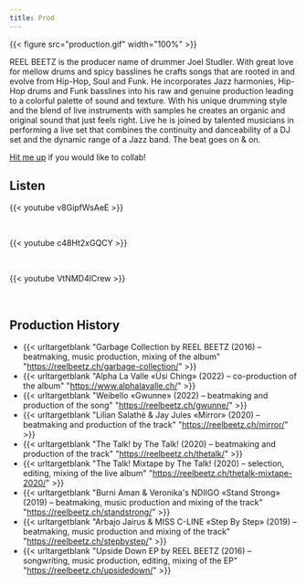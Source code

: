 ```yaml
---
title: Prod
---
```


{{< figure src="production.gif" width="100%" >}}

REEL BEETZ is the producer name of drummer Joel Studler. With great love for mellow drums and spicy basslines he crafts songs that are rooted in and evolve from Hip-Hop, Soul and Funk. He incorporates Jazz harmonies, Hip-Hop drums and Funk basslines into his raw and genuine production leading to a colorful palette of sound and texture. With his unique drumming style and the blend of live instruments with samples he creates an organic and original sound that just feels right. Live he is joined by talented musicians in performing a live set that combines the continuity and danceability of a DJ set and the dynamic range of a Jazz band. The beat goes on & on.

[Hit me up](#contact) if you would like to collab!

## Listen

{{< youtube v8GipfWsAeE >}}

&nbsp;

{{< youtube c48Ht2xGQCY >}}

&nbsp;

{{< youtube VtNMD4lCrew >}}

&nbsp;

## Production History

- {{< urltargetblank "Garbage Collection by REEL BEETZ (2016) – beatmaking, music production, mixing of the album" "https://reelbeetz.ch/garbage-collection/" >}}
- {{< urltargetblank "Alpha La Valle «Üsi Ching» (2022) – co-production of the album" "https://www.alphalavalle.ch/" >}}
- {{< urltargetblank "Weibello «Gwunne» (2022) – beatmaking and production of the song" "https://reelbeetz.ch/gwunne/" >}}
- {{< urltargetblank "Lilian Salathé & Jay Jules «Mirror» (2020) – beatmaking and production of the track" "https://reelbeetz.ch/mirror/" >}}
- {{< urltargetblank "The Talk! by The Talk! (2020) – beatmaking and production of the track" "https://reelbeetz.ch/thetalk/" >}}
- {{< urltargetblank "The Talk! Mixtape by The Talk! (2020) – selection, editing, mixing of the live album" "https://reelbeetz.ch/thetalk-mixtape-2020/" >}}
- {{< urltargetblank "Burni Aman & Veronika's NDIIGO «Stand Strong» (2019) – beatmaking, music production and mixing of the track" "https://reelbeetz.ch/standstrong/" >}}
- {{< urltargetblank "Arbajo Jairus & MISS C-LINE «Step By Step» (2019) – beatmaking, music production and mixing of the track" "https://reelbeetz.ch/stepbystep/" >}}
- {{< urltargetblank "Upside Down EP by REEL BEETZ (2016) – songwriting, music production, editing, mixing of the EP" "https://reelbeetz.ch/upsidedown/" >}}
